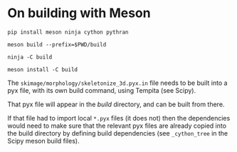 # On building with Meson

```
pip install meson ninja cython pythran
```

```
meson build --prefix=$PWD/build
```

```
ninja -C build
```

```
meson install -C build
```

The `skimage/morphology/skeletonize_3d.pyx.in`
file needs to be built into a pyx file, with its
own build command, using Tempita (see Scipy).

That pyx file will appear in the *build* directory, and can be built from there.

If that file had to import local `*.pyx` files (it
does not) then the dependencies would need to make
sure that the relevant pyx files are already
copied into the build directory by defining build dependencies (see `_cython_tree` in the Scipy meson build files).
